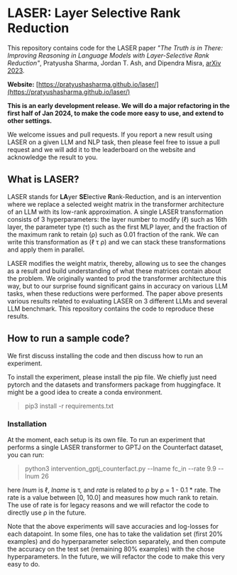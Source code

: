 # LASER: Layer Selective Rank Reduction

This repository contains code for the LASER paper _"The Truth is in There: Improving Reasoning in Language Models with Layer-Selective Rank Reduction"_, Pratyusha Sharma, Jordan T. Ash, and Dipendra Misra, [arXiv 2023](https://arxiv.org/pdf/2312.13558.pdf). 

**Website:** [https://pratyushasharma.github.io/laser/](https://pratyushasharma.github.io/laser/)

**This is an early development release. We will do a major refactoring in the first half of Jan 2024, to make the code more easy to use, and extend to other settings.** 

We welcome issues and pull requests. If you report a new result using LASER on a given LLM and NLP task, then please feel free to issue a pull request and we will add it to the leaderboard on the website and acknowledge the result to you.

## What is LASER?

LASER stands for **LA**yer **SE**lective **R**ank-Reduction, and is an intervention where we replace a selected weight matrix in the transformer architecture of an LLM with its low-rank approximation. A single LASER transformation consists of 3 hyperparameters: the layer number to modify (&ell;) such as 16th layer, the parameter type (&tau;) such as the first MLP layer, and the fraction of the maximum rank to retain (&rho;) such as 0.01 fraction of the rank. We can write this transformation as (&ell; &tau; &rho;) and we can stack these transformations and apply them in parallel. 

LASER modifies the weight matrix, thereby, allowing us to see the changes as a result and build understanding of what these matrices contain about the problem. We originally wanted to prod the transformer architecture this way, but to our surprise found significant gains in accuracy on various LLM tasks, when these reductions were performed. The paper above presents various results related to evaluating LASER on 3 different LLMs and several LLM benchmark. This repository contains the code to reproduce these results.

## How to run a sample code?

We first discuss installing the code and then discuss how to run an experiment.

To install the experiment, please install the pip file. We chiefly just need pytorch and the datasets and transformers package from huggingface. It might be a good idea to create a conda environment.

> pip3 install -r requirements.txt

### Installation

At the moment, each setup is its own file. To run an experiment that performs a single LASER transformer to GPTJ on the Counterfact dataset, you can run:
 
> python3 intervention_gptj_counterfact.py --lname fc_in --rate 9.9 --lnum 26

here _lnum_ is &ell;, _lname_ is &tau;, and _rate_ is related to &rho; by &rho; = 1 - 0.1 * rate. The rate is a value between [0, 10.0] and measures how much rank to retain. The use of rate is for legacy reasons and we will refactor the code to directly use &rho; in the future. 

Note that the above experiments will save accuracies and log-losses for each datapoint. In some files, one has to take the validation set (first 20% examples) and do hyperparameter selection separately, and then compute the accuracy on the test set (remaining 80% examples) with the chose hyperparameters. In the future, we will refactor the code to make this very easy to do.

